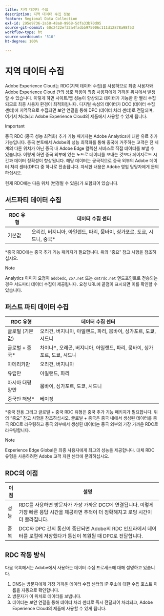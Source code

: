 ```yaml
---
title: 지역 데이터 수집
description: 지역 데이터 수집 정보
feature: Regional Data Collection
exl-id: 295e9736-2a58-48a8-9968-5dfa33b70d95
source-git-commit: 60c2422ef32a4fadbb975006c111d12878a98f53
workflow-type: ht
source-wordcount: '510'
ht-degree: 100%

---
```


# 지역 데이터 수집

Adobe Experience Cloud는 RDC(지역 데이터 수집)를 사용하므로 최종 사용자와 Adobe Experience Cloud 간의 상호 작용이 최종 사용자에게 가까운 위치에서 발생할 수 있습니다. 이렇게 하면 사이트/앱 성능이 향상되고 데이터가 가능한 한 빨리 수집되므로 최종 사용자 환경이 최적화됩니다. 디지털 속성의 데이터가 DCC (데이터 수집 센터)에 지역적으로 수집되면 보안 연결을 통해 DPC (데이터 처리 센터)로 전달되며, 여기서 처리되고 Adobe Experience Cloud의 제품에서 사용할 수 있게 됩니다.

>[!IMPORTANT]
>
>중국 RDC (중국 성능 최적화) 추가 기능 패키지는 Adobe Analytics에 대한 유료 추가 기능입니다. 중국 본토에서 Adobe의 성능 최적화를 통해 중국에 거주하는 고객은 전 세계의 다른 위치가 아닌 중국 내 Adobe Edge 컬렉션 서비스로 직접 데이터를 보낼 수 있습니다. 이렇게 하면 중국 외부에 있는 노드로 데이터를 보내는 것보다 페이지로드 시간과 데이터 정확성이 향상됩니다. 해당 데이터는 궁극적으로 중국 외부의 Adobe 데이터 처리 센터(DPC) 중 하나로 전송됩니다. 자세한 내용은 Adobe 영업 담당자에게 문의하십시오.

현재 RDC에는 다음 위치 (변경될 수 있음)가 포함되어 있습니다.

## 서드파티 데이터 수집

| RDC 유형 | 데이터 수집 센터 |
|---------------------|-------------------|
| 기본값 | 오리건, 버지니아, 아일랜드, 파리, 뭄바이, 싱가포르, 도쿄, 시드니, 중국* |

*중국 RDC에는 중국 추가 기능 패키지가 필요합니다. 위의 “중요” 참고 사항을 참조하십시오.

>[!NOTE]
>
>Analytics 이미지 요청이 `adobedc`, `2o7.net` 또는 `omtrdc.net` 엔드포인트로 전송되는 경우 서드파티 데이터 수집이 제공됩니다. 요청 URL에 끝점이 표시되면 이를 확인할 수 있습니다.

## 퍼스트 파티 데이터 수집

| RDC 유형 | 데이터 수집 센터 |
|---------------------|-------------------|
| 글로벌 (기본값) | 오리건, 버지니아, 아일랜드, 파리, 뭄바이, 싱가포르, 도쿄, 시드니 |
| 글로벌 + 중국* | 차이나*, 오레곤, 버지니아, 아일랜드, 파리, 뭄바이, 싱가포르, 도쿄, 시드니 |
| 아메리카만 | 오리건, 버지니아 |
| 유럽만 | 아일랜드, 파리 |
| 아시아 태평양만 | 뭄바이, 싱가포르, 도쿄, 시드니 |
| 중국만 해당* | 베이징 |

*중국 전용 그리고 글로벌 + 중국 RDC 유형은 중국 추가 기능 패키지가 필요합니다. 위의 “중요” 참고 사항을 참조하십시오. 글로벌 + 중국은 중국 내에서 생성된 데이터를 중국 RDC로 라우팅하고 중국 외부에서 생성된 데이터는 중국 외부의 가장 가까운 RDC로 라우팅합니다.

>[!NOTE]
>
>Experience Edge Global은 최종 사용자에게 최고의 성능을 제공합니다. 대체 RDC 유형을 사용하려면 Adobe 고객 지원 센터에 문의하십시오.

## RDC의 이점

| 이점 | 설명 |
| --- | --- |
| 성능 | RDC를 사용하면 방문자가 가장 가까운 DCC에 연결됩니다. 이렇게 가장 빠른 응답 시간을 제공하면 추적이 더 정확해지고 로딩 시간이 더 빨라집니다. |
| 중복 | DCC와 DPC 간의 통신이 중단되면 Adobe의 RDC 인프라에서 데이터를 로컬에 저장했다가 통신이 복원될 때 DPC로 전달합니다. |

## RDC 작동 방식

다음 목록에서는 Adobe에서 사용하는 데이터 수집 프로세스에 대해 설명하고 있습니다.

1. DNS는 방문자에게 가장 가까운 데이터 수집 센터의 IP 주소에 대한 수집 호스트 이름을 자동으로 확인합니다.
1. 방문자가 이 위치로 데이터를 보냅니다.
1. 데이터는 보안 연결을 통해 데이터 처리 센터로 즉시 전달되어 처리되고, Adobe Experience Cloud의 제품에 사용할 수 있게 됩니다.
